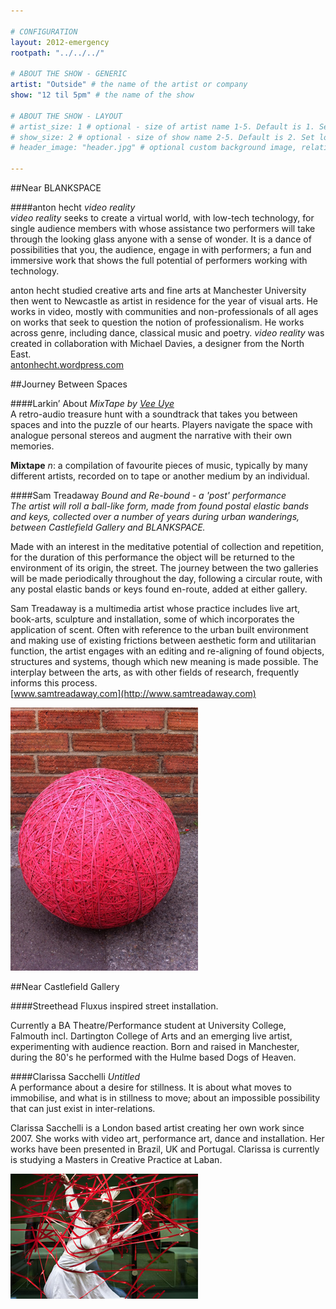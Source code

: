 ```yaml
---

# CONFIGURATION
layout: 2012-emergency
rootpath: "../../../"

# ABOUT THE SHOW - GENERIC
artist: "Outside" # the name of the artist or company
show: "12 til 5pm" # the name of the show

# ABOUT THE SHOW - LAYOUT
# artist_size: 1 # optional - size of artist name 1-5. Default is 1. Set longer names to lower values
# show_size: 2 # optional - size of show name 2-5. Default is 2. Set longer names to lower values
# header_image: "header.jpg" # optional custom background image, relative to current page

---
```


##Near BLANKSPACE    

####anton hecht   *video reality*    	
*video reality* seeks to create a virtual world, with low-tech technology, for single audience members with whose assistance two performers will take through the looking glass anyone with a sense of wonder. It is a dance of possibilities that you, the audience, engage in with performers;  a fun and immersive work that shows the full potential of performers working with technology.      

anton hecht studied creative arts and fine arts at Manchester University then went to Newcastle as artist in residence for the year of visual arts. He works in video, mostly with communities and non-professionals of all ages on works that seek to question the notion of professionalism. He works across genre, including dance, classical music and poetry. *video reality* was created in collaboration with Michael Davies, a designer from the North East.    
[antonhecht.wordpress.com](http://antonhecht.wordpress.com)    


##Journey Between Spaces                  

####Larkin’ About   *MixTape by [Vee Uye](http://www.twitter.com/vee_uye)*            
A retro-audio treasure hunt with a soundtrack that takes you between spaces and into the puzzle of our hearts. Players navigate the space with analogue personal stereos and augment the narrative with their own memories.          

**Mixtape** *n*: a compilation of favourite pieces of music, typically by many different artists, recorded on to tape or another medium by an individual.    


####Sam Treadaway   *Bound and Re-bound - a 'post' performance*    
*The artist will roll a ball-like form, made from found postal elastic bands and keys, collected over a number of years during urban wanderings, between Castlefield Gallery and BLANKSPACE.*              

Made with an interest in the meditative potential of collection and repetition, for the duration of this performance the object will be returned to the environment of its origin, the street. The journey between the two galleries will be made periodically throughout the day, following a circular route, with any postal elastic bands or keys found en-route, added at either gallery.    

Sam Treadaway is a multimedia artist whose practice includes live art, book-arts, sculpture and installation, some of which incorporates the application of scent. Often with reference to the urban built environment and making use of existing frictions between aesthetic form and utilitarian function, the artist engages with an editing and re-aligning of found objects, structures and systems, though which new meaning is made possible. The interplay between the arts, as with other fields of research, frequently informs this process.    
[www.samtreadaway.com](http://www.samtreadaway.com)    

![Bound and Re-bound](samtreadway.jpg)    


##Near Castlefield Gallery    

####Streethead
Fluxus inspired street installation.

Currently a BA Theatre/Performance student at University College, Falmouth incl. Dartington College of Arts and an emerging live artist, experimenting with audience reaction. Born and raised in Manchester, during the 80's he performed with the Hulme based Dogs of Heaven.    


####Clarissa Sacchelli   *Untitled*    
A performance about a desire for stillness. It is about what moves to immobilise, and what is in stillness to move; about an impossible possibility that can just exist in inter-relations.    
    
Clarissa Sacchelli is a London based artist creating her own work since 2007. She works with video art, performance art, dance and installation. Her works have been presented in Brazil, UK and Portugal. Clarissa is currently is studying a Masters in Creative Practice at Laban.    

![Clarissa Sacchelli](Sacchelli.jpg)
